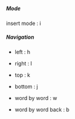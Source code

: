 ##### Mode

insert mode : i

##### Navigation

- left : h 
- right : l 
- top : k 
- bottom : j

- word by word : w
- word by word back : b
